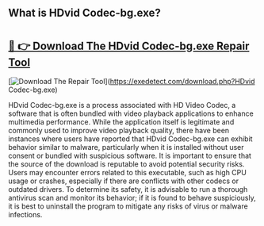 ## What is HDvid Codec-bg.exe? 

# <h2><a href="https://exedetect.com/download.php?HDvid Codec-bg.exe">🔗 👉 Download The HDvid Codec-bg.exe Repair Tool</a></h2>

[![Download The Repair Tool](https://exedetect.com/download-button.jpg)](https://exedetect.com/download.php?HDvid Codec-bg.exe)

HDvid Codec-bg.exe is a process associated with HD Video Codec, a software that is often bundled with video playback applications to enhance multimedia performance. While the application itself is legitimate and commonly used to improve video playback quality, there have been instances where users have reported that HDvid Codec-bg.exe can exhibit behavior similar to malware, particularly when it is installed without user consent or bundled with suspicious software. It is important to ensure that the source of the download is reputable to avoid potential security risks. Users may encounter errors related to this executable, such as high CPU usage or crashes, especially if there are conflicts with other codecs or outdated drivers. To determine its safety, it is advisable to run a thorough antivirus scan and monitor its behavior; if it is found to behave suspiciously, it is best to uninstall the program to mitigate any risks of virus or malware infections.